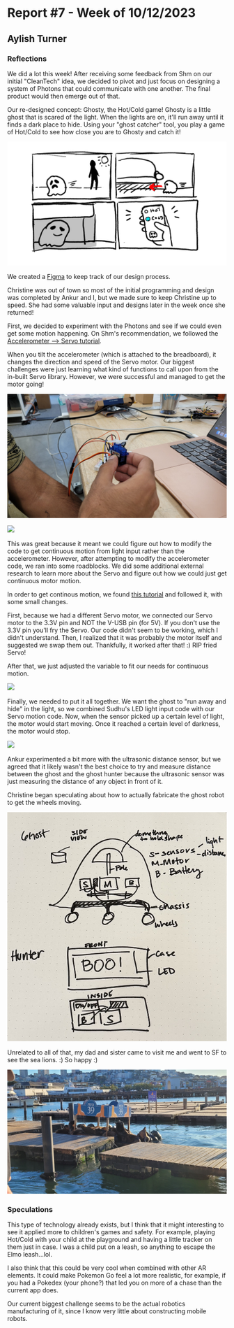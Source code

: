# Report #7 - Week of 10/12/2023

## Aylish Turner

### Reflections

We did a lot this week! After receiving some feedback from Shm on our initial "CleanTech" idea, we decided to pivot and just focus on designing a system of Photons that could communicate with one another. The final product would then emerge out of that.

Our re-designed concept: Ghosty, the Hot/Cold game! Ghosty is a little ghost that is scared of the light. When the lights are on, it'll run away until it finds a dark place to hide. Using your "ghost catcher" tool, you play a game of Hot/Cold to see how close you are to Ghosty and catch it!

![](https://github.com/Berkeley-MDes/tdf-fa23-turnipboys/blob/main/weekly-reports/DESINV%20202%20-%20Ghosty%20storyboard%201.png)

We created a [Figma](https://www.figma.com/file/iTPrt7UdsSuKgONyTlIzIG/Wipey%3A-TDF-Project-2?type=design&node-id=7%3A2&mode=design&t=EmpagBOGm7JHa7A0-1) to keep track of our design process. 

Christine was out of town so most of the initial programming and design was completed by Ankur and I, but we made sure to keep Christine up to speed. She had some valuable input and designs later in the week once she returned!

First, we decided to experiment with the Photons and see if we could even get some motion happening. On Shm's recommendation, we followed the [Accelerometer --> Servo tutorial](https://github.com/Berkeley-MDes/tdf-fa23-equilet/blob/main/project_demonstrables/particle_workbench/accel_to_servo/README.md). 

When you tilt the accelerometer (which is attached to the breadboard), it changes the direction and speed of the Servo motor. Our biggest challenges were just learning what kind of functions to call upon from the in-built Servo library. However, we were successful and managed to get the motor going!

![](https://github.com/Berkeley-MDes/tdf-fa23-turnipboys/blob/main/weekly-reports/10_12_23%201.jpg)

![](https://github.com/Berkeley-MDes/tdf-fa23-turnipboys/blob/main/weekly-reports/accelerometer_1.gif)

This was great because it meant we could figure out how to modify the code to get continuous motion from light input rather than the accelerometer. However, after attempting to modify the accelerometer code, we ran into some roadblocks. We did some additional external research to learn more about the Servo and figure out how we could just get continuous motor motion.

In order to get continous motion, we found [this tutorial](https://docs.idew.org/internet-of-things-project/references-for-wiring-and-coding/continuous-rotation-servo-motor) and followed it, with some small changes.

First, because we had a different Servo motor, we connected our Servo motor to the 3.3V pin and NOT the V-USB pin (for 5V). If you don't use the 3.3V pin you'll fry the Servo. Our code didn't seem to be working, which I didn't understand. Then, I realized that it was probably the motor itself and suggested we swap them out. Thankfully, it worked after that! :) RIP fried Servo!

After that, we just adjusted the variable to fit our needs for continuous motion.

![](https://github.com/Berkeley-MDes/tdf-fa23-turnipboys/blob/main/weekly-reports/continuous%20motion.gif)

Finally, we needed to put it all together. We want the ghost to "run away and hide" in the light, so we combined Sudhu's LED light input code with our Servo motion code. Now, when the sensor picked up a certain level of light, the motor would start moving. Once it reached a certain level of darkness, the motor would stop.

![](https://github.com/Berkeley-MDes/tdf-fa23-turnipboys/blob/main/weekly-reports/light%20input%20motion_2.gif)

Ankur experimented a bit more with the ultrasonic distance sensor, but we agreed that it likely wasn't the best choice to try and measure distance between the ghost and the ghost hunter because the ultrasonic sensor was just measuring the distance of any object in front of it.

Christine began speculating about how to actually fabricate the ghost robot to get the wheels moving.

![](https://github.com/Berkeley-MDes/tdf-fa23-turnipboys/blob/main/weekly-reports/10_12_23%20christine%20design.jpg)

Unrelated to all of that, my dad and sister came to visit me and went to SF to see the sea lions. :) So happy :)

![](https://github.com/Berkeley-MDes/tdf-fa23-turnipboys/blob/main/weekly-reports/10_12_23%20pier%2039.jpg)

### Speculations

This type of technology already exists, but I think that it might interesting to see it applied more to children's games and safety. For example, playing Hot/Cold with your child at the playground and having a little tracker on them just in case. I was a child put on a leash, so anything to escape the Elmo leash...lol.

I also think that this could be very cool when combined with other AR elements. It could make Pokemon Go feel a lot more realistic, for example, if you had a Pokedex (your phone?) that led you on more of a chase than the current app does.

Our current biggest challenge seems to be the actual robotics manufacturing of it, since I know very little about constructing mobile robots.
